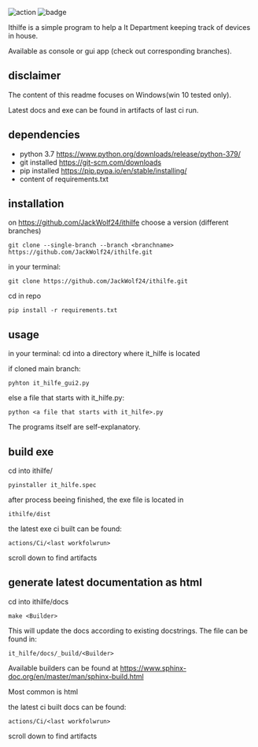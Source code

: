 
![action](https://github.com/JackWolf24/ithilfe/actions/workflows/python-app.yml/badge.svg) ![badge](https://img.shields.io/endpoint?url=https://gist.githubusercontent.com/JackWolf24/5dfef24b289a9890e7d579140ca0ae15/raw/test.json)


Ithilfe is a simple program to help a It Department keeping track of devices in house. 

Available as console or gui app (check out corresponding branches). 

## disclaimer
The content of this readme focuses on Windows(win 10 tested only). 

Latest docs and exe can be found in artifacts of last ci run.

## dependencies
- python 3.7 https://www.python.org/downloads/release/python-379/
- git installed https://git-scm.com/downloads
- pip installed https://pip.pypa.io/en/stable/installing/
- content of requirements.txt

## installation 
on https://github.com/JackWolf24/ithilfe choose a version (different branches)

`git clone --single-branch --branch <branchname> https://github.com/JackWolf24/ithilfe.git`


in your terminal:

  ```
  git clone https://github.com/JackWolf24/ithilfe.git
  ```
  
  
  cd in repo
  
  ```
  pip install -r requirements.txt
  ```
  
## usage
in your terminal:
  cd into a directory where it_hilfe is located
  
  if cloned main branch:
  
  ```
  pyhton it_hilfe_gui2.py
  ```
  
  else a file that starts with it_hilfe.py:
  
  ```
  python <a file that starts with it_hilfe>.py
  ```
  
  The programs itself are self-explanatory. 
  
## build exe

  cd into ithilfe/
  
  ```
  pyinstaller it_hilfe.spec
  ```
  
  after process beeing finished, the exe file is located in 
  
  ```
  ithilfe/dist
  ```
  
  the latest exe ci built can be found: 
  ```
  actions/Ci/<last workfolwrun> 
  ```
  scroll down to find artifacts
  
## generate latest documentation as html

  cd into ithilfe/docs
  
  ```
  make <Builder>
  ```
  
  This will update the docs according to existing docstrings. The file can be found in:
  
  ```
  it_hilfe/docs/_build/<Builder>
  ```
  
  Available builders can be found at https://www.sphinx-doc.org/en/master/man/sphinx-build.html
  
  Most common is html

  
  the latest ci built docs can be found: 
  ```
  actions/Ci/<last workfolwrun> 
  ```
  scroll down to find artifacts
  
